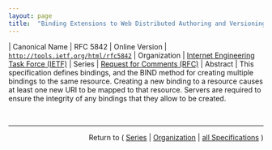 ```yaml
---
layout: page
title:  "Binding Extensions to Web Distributed Authoring and Versioning (WebDAV)"
---
```


| Canonical Name | RFC 5842
| Online Version | [`http://tools.ietf.org/html/rfc5842`](http://tools.ietf.org/html/rfc5842)
| Organization | [Internet Engineering Task Force (IETF)](..)
| Series | [Request for Comments (RFC)](.)
| Abstract | This specification defines bindings, and the BIND method for creating multiple bindings to the same resource. Creating a new binding to a resource causes at least one new URI to be mapped to that resource. Servers are required to ensure the integrity of any bindings that they allow to be created.

<br/>
<hr/>

<p style="text-align: right">Return to ( <a href="./">Series</a> | <a href="../">Organization</a> | <a href="../../">all Specifications</a> )</p>
